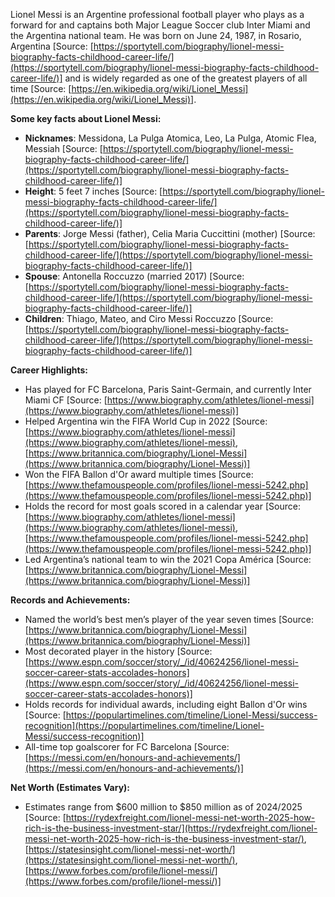 Lionel Messi is an Argentine professional football player who plays as a forward for and captains both Major League Soccer club Inter Miami and the Argentina national team.
He was born on June 24, 1987, in Rosario, Argentina [Source: [https://sportytell.com/biography/lionel-messi-biography-facts-childhood-career-life/](https://sportytell.com/biography/lionel-messi-biography-facts-childhood-career-life/)] and is widely regarded as one of the greatest players of all time [Source: [https://en.wikipedia.org/wiki/Lionel_Messi](https://en.wikipedia.org/wiki/Lionel_Messi)].

**Some key facts about Lionel Messi:**

*   **Nicknames**: Messidona, La Pulga Atomica, Leo, La Pulga, Atomic Flea, Messiah [Source: [https://sportytell.com/biography/lionel-messi-biography-facts-childhood-career-life/](https://sportytell.com/biography/lionel-messi-biography-facts-childhood-career-life/)]
*   **Height**: 5 feet 7 inches [Source: [https://sportytell.com/biography/lionel-messi-biography-facts-childhood-career-life/](https://sportytell.com/biography/lionel-messi-biography-facts-childhood-career-life/)]
*   **Parents**: Jorge Messi (father), Celia Maria Cuccittini (mother) [Source: [https://sportytell.com/biography/lionel-messi-biography-facts-childhood-career-life/](https://sportytell.com/biography/lionel-messi-biography-facts-childhood-career-life/)]
*   **Spouse**: Antonella Roccuzzo (married 2017) [Source: [https://sportytell.com/biography/lionel-messi-biography-facts-childhood-career-life/](https://sportytell.com/biography/lionel-messi-biography-facts-childhood-career-life/)]
*   **Children**: Thiago, Mateo, and Ciro Messi Roccuzzo [Source: [https://sportytell.com/biography/lionel-messi-biography-facts-childhood-career-life/](https://sportytell.com/biography/lionel-messi-biography-facts-childhood-career-life/)]

**Career Highlights:**

*   Has played for FC Barcelona, Paris Saint-Germain, and currently Inter Miami CF [Source: [https://www.biography.com/athletes/lionel-messi](https://www.biography.com/athletes/lionel-messi)]
*   Helped Argentina win the FIFA World Cup in 2022 [Source: [https://www.biography.com/athletes/lionel-messi](https://www.biography.com/athletes/lionel-messi), [https://www.britannica.com/biography/Lionel-Messi](https://www.britannica.com/biography/Lionel-Messi)]
*   Won the FIFA Ballon d'Or award multiple times [Source: [https://www.thefamouspeople.com/profiles/lionel-messi-5242.php](https://www.thefamouspeople.com/profiles/lionel-messi-5242.php)]
*   Holds the record for most goals scored in a calendar year [Source: [https://www.biography.com/athletes/lionel-messi](https://www.biography.com/athletes/lionel-messi), [https://www.thefamouspeople.com/profiles/lionel-messi-5242.php](https://www.thefamouspeople.com/profiles/lionel-messi-5242.php)]
*   Led Argentina’s national team to win the 2021 Copa América [Source: [https://www.britannica.com/biography/Lionel-Messi](https://www.britannica.com/biography/Lionel-Messi)]

**Records and Achievements:**

*   Named the world’s best men’s player of the year seven times [Source: [https://www.britannica.com/biography/Lionel-Messi](https://www.britannica.com/biography/Lionel-Messi)]
*   Most decorated player in the history [Source: [https://www.espn.com/soccer/story/_/id/40624256/lionel-messi-soccer-career-stats-accolades-honors](https://www.espn.com/soccer/story/_/id/40624256/lionel-messi-soccer-career-stats-accolades-honors)]
*   Holds records for individual awards, including eight Ballon d'Or wins [Source: [https://populartimelines.com/timeline/Lionel-Messi/success-recognition](https://populartimelines.com/timeline/Lionel-Messi/success-recognition)]
*   All-time top goalscorer for FC Barcelona [Source: [https://messi.com/en/honours-and-achievements/](https://messi.com/en/honours-and-achievements/)]

**Net Worth (Estimates Vary):**

*   Estimates range from $600 million to $850 million as of 2024/2025 [Source: [https://rydexfreight.com/lionel-messi-net-worth-2025-how-rich-is-the-business-investment-star/](https://rydexfreight.com/lionel-messi-net-worth-2025-how-rich-is-the-business-investment-star/), [https://statesinsight.com/lionel-messi-net-worth/](https://statesinsight.com/lionel-messi-net-worth/), [https://www.forbes.com/profile/lionel-messi/](https://www.forbes.com/profile/lionel-messi/)]